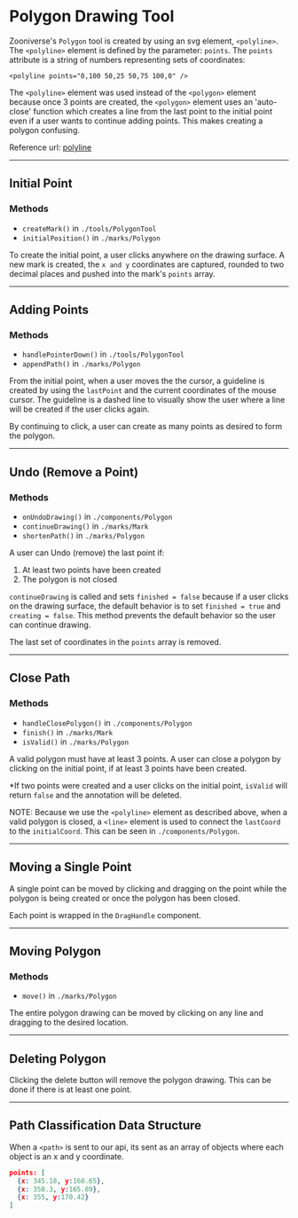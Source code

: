 # Polygon Drawing Tool

Zooniverse's `Polygon` tool is created by using an svg element, `<polyline>`. The `<polyline>` element is defined by the parameter: `points`. The `points` attribute is a string of numbers representing sets of coordinates:

```
<polyline points="0,100 50,25 50,75 100,0" />
```

The `<polyline>` element was used instead of the `<polygon>` element because once 3 points are created, the `<polygon>` element uses an 'auto-close' function which creates a line from the last point to the initial point even if a user wants to continue adding points. This makes creating a polygon confusing.

Reference url: [polyline](https://developer.mozilla.org/en-US/docs/Web/SVG/Element/polyline)

---

## Initial Point

### Methods

- `createMark()` in `./tools/PolygonTool`
- `initialPosition()` in `./marks/Polygon`

To create the initial point, a user clicks anywhere on the drawing surface. A new mark is created, the `x and y` coordinates are captured, rounded to two decimal places and pushed into the mark's `points` array.

---

## Adding Points

### Methods

- `handlePointerDown()` in `./tools/PolygonTool`
- `appendPath()` in `./marks/Polygon`

From the initial point, when a user moves the the cursor, a guideline is created by using the `lastPoint` and the current coordinates of the mouse cursor. The guideline is a dashed line to visually show the user where a line will be created if the user clicks again.

By continuing to click, a user can create as many points as desired to form the polygon.

---

## Undo (Remove a Point)

### Methods

- `onUndoDrawing()` in `./components/Polygon`
- `continueDrawing()` in `./marks/Mark`
- `shortenPath()` in `./marks/Polygon`

A user can Undo (remove) the last point if:

1. At least two points have been created
2. The polygon is not closed

`continueDrawing` is called and sets `finished = false` because if a user clicks on the drawing surface, the default behavior is to set `finished = true` and `creating = false`. This method prevents the default behavior so the user can continue drawing.

The last set of coordinates in the `points` array is removed.

---

## Close Path

### Methods

- `handleClosePolygon()` in `./components/Polygon`
- `finish()` in `./marks/Mark`
- `isValid()` in `./marks/Polygon`

A valid polygon must have at least 3 points. A user can close a polygon by clicking on the initial point, if at least 3 points have been created.

\*If two points were created and a user clicks on the initial point, `isValid` will return `false` and the annotation will be deleted.

NOTE: Because we use the `<polyline>` element as described above, when a valid polygon is closed, a `<line>` element is used to connect the `lastCoord` to the `initialCoord`. This can be seen in `./components/Polygon`.

---

## Moving a Single Point

A single point can be moved by clicking and dragging on the point while the polygon is being created or once the polygon has been closed.

Each point is wrapped in the `DragHandle` component.

---

## Moving Polygon

### Methods

- `move()` in `./marks/Polygon`

The entire polygon drawing can be moved by clicking on any line and dragging to the desired location.

---

## Deleting Polygon

Clicking the delete button will remove the polygon drawing. This can be done if there is at least one point.

---

## Path Classification Data Structure

When a `<path>` is sent to our api, its sent as an array of objects where each object is an x and y coordinate.

```json
points: [
  {x: 345.18, y:160.65},
  {x: 350.3, y:165.89},
  {x: 355, y:170.42}
]
```
